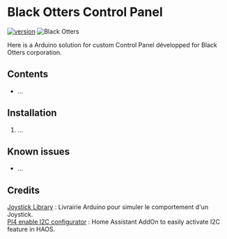 # Black Otters Control Panel

[![version](https://img.shields.io/github/v/release/Racailloux/ControlPanel?style=for-the-badge)](https://github.com/Racailloux/ControlPanel/releases)
![Black Otters](https://img.shields.io/static/v1?style=for-the-badge&label=Corpo&message=BlackOtters&color=red)

Here is a Arduino solution for custom Control Panel développed for Black Otters corporation.


## Contents
* ...

## Installation

1. ...


## Known issues
* ...


## Credits
[Joystick Library](https://github.com/MHeironimus/ArduinoJoystickLibrary) : Livrairie Arduino pour simuler le comportement d'un Joystick.<br>
[PI4 enable I2C configurator](https://github.com/xreef/PCF8574_library) : Home Assistant AddOn to easily activate I2C feature in HAOS.<br>


